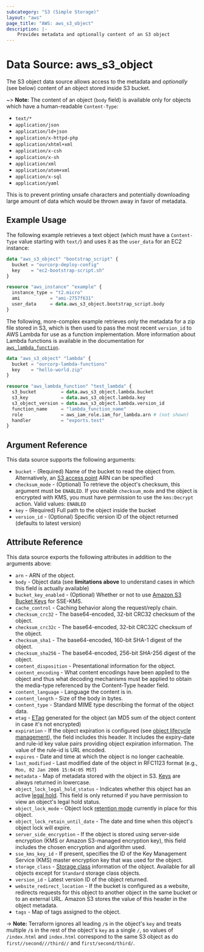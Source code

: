 ```yaml
---
subcategory: "S3 (Simple Storage)"
layout: "aws"
page_title: "AWS: aws_s3_object"
description: |-
    Provides metadata and optionally content of an S3 object
---
```


# Data Source: aws_s3_object

The S3 object data source allows access to the metadata and
_optionally_ (see below) content of an object stored inside S3 bucket.

~> **Note:** The content of an object (`body` field) is available only for objects which have a human-readable `Content-Type`:

* `text/*`
* `application/json`
* `application/ld+json`
* `application/x-httpd-php`
* `application/xhtml+xml`
* `application/x-csh`
* `application/x-sh`
* `application/xml`
* `application/atom+xml`
* `application/x-sql`
* `application/yaml`

This is to prevent printing unsafe characters and potentially downloading large amount of data which would be thrown away in favor of metadata.

## Example Usage

The following example retrieves a text object (which must have a `Content-Type`
value starting with `text/`) and uses it as the `user_data` for an EC2 instance:

```terraform
data "aws_s3_object" "bootstrap_script" {
  bucket = "ourcorp-deploy-config"
  key    = "ec2-bootstrap-script.sh"
}

resource "aws_instance" "example" {
  instance_type = "t2.micro"
  ami           = "ami-2757f631"
  user_data     = data.aws_s3_object.bootstrap_script.body
}
```

The following, more-complex example retrieves only the metadata for a zip
file stored in S3, which is then used to pass the most recent `version_id`
to AWS Lambda for use as a function implementation. More information about
Lambda functions is available in the documentation for
[`aws_lambda_function`](/docs/providers/aws/r/lambda_function.html).

```terraform
data "aws_s3_object" "lambda" {
  bucket = "ourcorp-lambda-functions"
  key    = "hello-world.zip"
}

resource "aws_lambda_function" "test_lambda" {
  s3_bucket         = data.aws_s3_object.lambda.bucket
  s3_key            = data.aws_s3_object.lambda.key
  s3_object_version = data.aws_s3_object.lambda.version_id
  function_name     = "lambda_function_name"
  role              = aws_iam_role.iam_for_lambda.arn # (not shown)
  handler           = "exports.test"
}
```

## Argument Reference

This data source supports the following arguments:

* `bucket` - (Required) Name of the bucket to read the object from. Alternatively, an [S3 access point](https://docs.aws.amazon.com/AmazonS3/latest/dev/using-access-points.html) ARN can be specified
* `checksum_mode` - (Optional) To retrieve the object's checksum, this argument must be `ENABLED`. If you enable `checksum_mode` and the object is encrypted with KMS, you must have permission to use the `kms:Decrypt` action. Valid values: `ENABLED`
* `key` - (Required) Full path to the object inside the bucket
* `version_id` - (Optional) Specific version ID of the object returned (defaults to latest version)

## Attribute Reference

This data source exports the following attributes in addition to the arguments above:

* `arn` - ARN of the object.
* `body` - Object data (see **limitations above** to understand cases in which this field is actually available)
* `bucket_key_enabled` - (Optional) Whether or not to use [Amazon S3 Bucket Keys](https://docs.aws.amazon.com/AmazonS3/latest/dev/bucket-key.html) for SSE-KMS.
* `cache_control` - Caching behavior along the request/reply chain.
* `checksum_crc32` - The base64-encoded, 32-bit CRC32 checksum of the object.
* `checksum_crc32c` - The base64-encoded, 32-bit CRC32C checksum of the object.
* `checksum_sha1` - The base64-encoded, 160-bit SHA-1 digest of the object.
* `checksum_sha256` - The base64-encoded, 256-bit SHA-256 digest of the object.
* `content_disposition` - Presentational information for the object.
* `content_encoding` - What content encodings have been applied to the object and thus what decoding mechanisms must be applied to obtain the media-type referenced by the Content-Type header field.
* `content_language` - Language the content is in.
* `content_length` - Size of the body in bytes.
* `content_type` - Standard MIME type describing the format of the object data.
* `etag` - [ETag](https://en.wikipedia.org/wiki/HTTP_ETag) generated for the object (an MD5 sum of the object content in case it's not encrypted)
* `expiration` - If the object expiration is configured (see [object lifecycle management](http://docs.aws.amazon.com/AmazonS3/latest/dev/object-lifecycle-mgmt.html)), the field includes this header. It includes the expiry-date and rule-id key value pairs providing object expiration information. The value of the rule-id is URL encoded.
* `expires` - Date and time at which the object is no longer cacheable.
* `last_modified` - Last modified date of the object in RFC1123 format (e.g., `Mon, 02 Jan 2006 15:04:05 MST`)
* `metadata` - Map of metadata stored with the object in S3. [Keys](https://developer.hashicorp.com/terraform/language/expressions/types#maps-objects) are always returned in lowercase.
* `object_lock_legal_hold_status` - Indicates whether this object has an active [legal hold](https://docs.aws.amazon.com/AmazonS3/latest/dev/object-lock-overview.html#object-lock-legal-holds). This field is only returned if you have permission to view an object's legal hold status.
* `object_lock_mode` - Object lock [retention mode](https://docs.aws.amazon.com/AmazonS3/latest/dev/object-lock-overview.html#object-lock-retention-modes) currently in place for this object.
* `object_lock_retain_until_date` - The date and time when this object's object lock will expire.
* `server_side_encryption` - If the object is stored using server-side encryption (KMS or Amazon S3-managed encryption key), this field includes the chosen encryption and algorithm used.
* `sse_kms_key_id` - If present, specifies the ID of the Key Management Service (KMS) master encryption key that was used for the object.
* `storage_class` - [Storage class](http://docs.aws.amazon.com/AmazonS3/latest/dev/storage-class-intro.html) information of the object. Available for all objects except for `Standard` storage class objects.
* `version_id` - Latest version ID of the object returned.
* `website_redirect_location` - If the bucket is configured as a website, redirects requests for this object to another object in the same bucket or to an external URL. Amazon S3 stores the value of this header in the object metadata.
* `tags`  - Map of tags assigned to the object.

-> **Note:** Terraform ignores all leading `/`s in the object's `key` and treats multiple `/`s in the rest of the object's `key` as a single `/`, so values of `/index.html` and `index.html` correspond to the same S3 object as do `first//second///third//` and `first/second/third/`.
